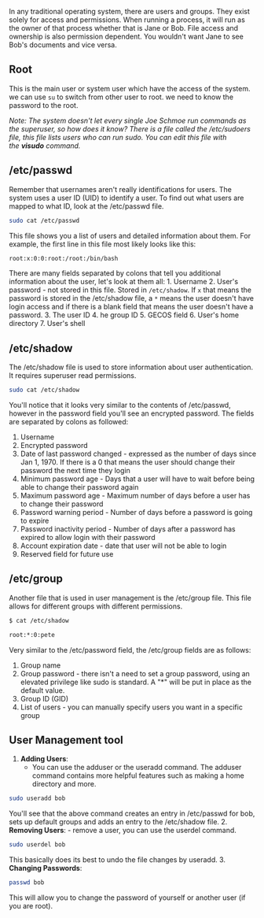 In any traditional operating system, there are users and groups. They exist solely for access and permissions. When running a process, it will run as the owner of that process whether that is Jane or Bob. File access and ownership is also permission dependent. You wouldn't want Jane to see Bob's documents and vice versa.

## Root
This is the main user or system user which have the access of the system. we can use `su` to switch from other user to root. we need to know the password to the root.

*Note: The system doesn't let every single Joe Schmoe run commands as the superuser, so how does it know? There is a file called the /etc/sudoers file, this file lists users who can run sudo. You can edit this file with the **visudo** command.*

## /etc/passwd
Remember that usernames aren't really identifications for users. The system uses a user ID (UID) to identify a user. To find out what users are mapped to what ID, look at the /etc/passwd file.
```bash
sudo cat /etc/passwd
```
This file shows you a list of users and detailed information about them. For example, the first line in this file most likely looks like this:
```bash
root:x:0:0:root:/root:/bin/bash
```
There are many fields separated by colons that tell you additional information about the user, let's look at them all:
	1. Username
	2. User's password - not stored in this file. Stored in `/etc/shadow`. If `x` that means the password is stored in the /etc/shadow file, a `*` means the user doesn't have login access and if there is a blank field that means the user doesn't have a password.
	3. The user ID
	4. he group ID
	5. GECOS field
	6. User's home directory
	7. User's shell

## /etc/shadow
The /etc/shadow file is used to store information about user authentication. It requires superuser read permissions.
```bash
sudo cat /etc/shadow
```
You'll notice that it looks very similar to the contents of /etc/passwd, however in the password field you'll see an encrypted password. The fields are separated by colons as followed:
1. Username
2. Encrypted password
3. Date of last password changed - expressed as the number of days since Jan 1, 1970. If there is a 0 that means the user should change their password the next time they login
4. Minimum password age - Days that a user will have to wait before being able to change their password again
5. Maximum password age - Maximum number of days before a user has to change their password
6. Password warning period - Number of days before a password is going to expire
7. Password inactivity period - Number of days after a password has expired to allow login with their password
8. Account expiration date - date that user will not be able to login
9. Reserved field for future use

## /etc/group
Another file that is used in user management is the /etc/group file. This file allows for different groups with different permissions.
```bash
$ cat /etc/shadow

root:*:0:pete
```
Very similar to the /etc/password field, the /etc/group fields are as follows:
1. Group name
2. Group password - there isn't a need to set a group password, using an elevated privilege like sudo is standard. A "*" will be put in place as the default value.
3. Group ID (GID)
4. List of users - you can manually specify users you want in a specific group

## User Management tool
1. **Adding Users**:
	- You can use the adduser or the useradd command. The adduser command contains more helpful features such as making a home directory and more.
```bash
sudo useradd bob
```
You'll see that the above command creates an entry in /etc/passwd for bob, sets up default groups and adds an entry to the /etc/shadow file.
2. **Removing Users**:
	 - remove a user, you can use the userdel command.
```bash
sudo userdel bob
```
This basically does its best to undo the file changes by useradd.
3. **Changing Passwords**:
```bash
passwd bob
```
This will allow you to change the password of yourself or another user (if you are root).
